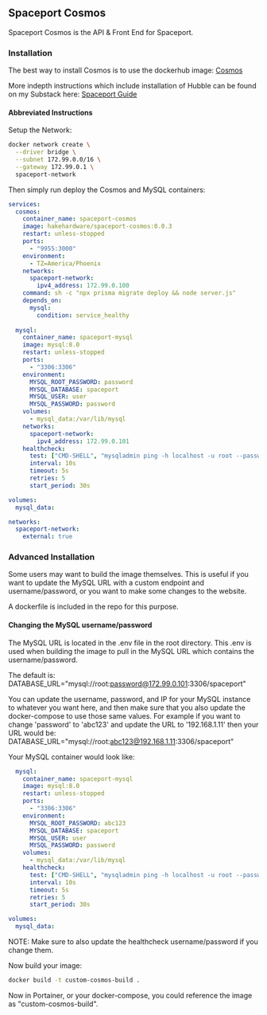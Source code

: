 ## Spaceport Cosmos
Spaceport Cosmos is the API & Front End for Spaceport. 

### Installation
The best way to install Cosmos is to use the dockerhub image:
[Cosmos](https://hub.docker.com/r/hakehardware/spaceport-cosmos)

More indepth instructions which include installation of Hubble can be found on my Substack here:
[Spaceport Guide](https://hakedev.substack.com/p/spaceport-guide)

#### Abbreviated Instructions

Setup the Network:
```bash
docker network create \
  --driver bridge \
  --subnet 172.99.0.0/16 \
  --gateway 172.99.0.1 \
  spaceport-network
```

Then simply run deploy the Cosmos and MySQL containers:
```yml
services:
  cosmos:
    container_name: spaceport-cosmos
    image: hakehardware/spaceport-cosmos:0.0.3
    restart: unless-stopped
    ports:
      - "9955:3000"
    environment:
      - TZ=America/Phoenix
    networks:
      spaceport-network:
        ipv4_address: 172.99.0.100
    command: sh -c "npx prisma migrate deploy && node server.js"
    depends_on:
      mysql:
        condition: service_healthy
        
  mysql:
    container_name: spaceport-mysql
    image: mysql:8.0
    restart: unless-stopped
    ports:
      - "3306:3306"
    environment:
      MYSQL_ROOT_PASSWORD: password
      MYSQL_DATABASE: spaceport
      MYSQL_USER: user
      MYSQL_PASSWORD: password
    volumes:
      - mysql_data:/var/lib/mysql
    networks:
      spaceport-network:
        ipv4_address: 172.99.0.101
    healthcheck:
      test: ["CMD-SHELL", "mysqladmin ping -h localhost -u root --password=password || exit 1"]
      interval: 10s
      timeout: 5s
      retries: 5
      start_period: 30s

volumes:
  mysql_data:

networks:
  spaceport-network:
    external: true
```


### Advanced Installation
Some users may want to build the image themselves. This is useful if you want to update the MySQL URL with a custom endpoint and username/password, or you want to make some changes to the website.

A dockerfile is included in the repo for this purpose.

#### Changing the MySQL username/password
The MySQL URL is located in the .env file in the root directory. This .env is used when building the image to pull in the MySQL URL which contains the username/password.

The default is: 
DATABASE_URL="mysql://root:password@172.99.0.101:3306/spaceport"

You can update the username, password, and IP for your MySQL instance to whatever you want here, and then make sure that you also update the docker-compose to use those same values. For example if you want to change 'password' to 'abc123' and update the URL to '192.168.1.11' then your URL would be:
DATABASE_URL="mysql://root:abc123@192.168.1.11:3306/spaceport"


Your MySQL container would look like:

```yml
  mysql:
    container_name: spaceport-mysql
    image: mysql:8.0
    restart: unless-stopped
    ports:
      - "3306:3306"
    environment:
      MYSQL_ROOT_PASSWORD: abc123
      MYSQL_DATABASE: spaceport
      MYSQL_USER: user
      MYSQL_PASSWORD: password
    volumes:
      - mysql_data:/var/lib/mysql
    healthcheck:
      test: ["CMD-SHELL", "mysqladmin ping -h localhost -u root --password=abc123 || exit 1"]
      interval: 10s
      timeout: 5s
      retries: 5
      start_period: 30s

volumes:
  mysql_data:
```

NOTE: Make sure to also update the healthcheck username/password if you change them.

Now build your image:
```bash
docker build -t custom-cosmos-build .
```

Now in Portainer, or your docker-compose, you could reference the image as "custom-cosmos-build". 
